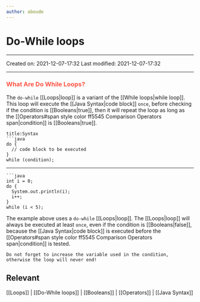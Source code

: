 ```yaml
---
author: aboude
---
```

# Do-While loops
___

Created on: 2021-12-07-17:32
Last modified: 2021-12-07-17:32

___

### <span style="color: #ff5545;text-transform: capitalize;">what are do while loops?</span>
The `do-while` [[Loops|loop]] is a variant of the [[While loops|while loop]]. This loop will execute the [[Java Syntax|code block]] `once`, before checking if the condition is [[Booleans|true]], then it will repeat the loop as long as the [[Operators#span style color ff5545 Comparison Operators span|condition]] is [[Booleans|true]].

```ad-example
title:Syntax
```java
do {
  // code block to be executed
}
while (condition);
```

___
```ad-example
```java
int i = 0;
do {
  System.out.println(i);
  i++;
}
while (i < 5);
```

The example above uses a `do-while` [[Loops|loop]]. The [[Loops|loop]] will always be executed at least `once`, even if the condition is [[Booleans|false]], because the [[Java Syntax|code block]] is executed before the [[Operators#span style color ff5545 Comparison Operators span|condition]] is tested.

```ad-warning
Do not forget to increase the variable used in the condition, otherwise the loop will never end!
```

## Relevant 
[[Loops]] | [[Do-While loops]] | [[Booleans]] | [[Operators]] | [[Java Syntax]]